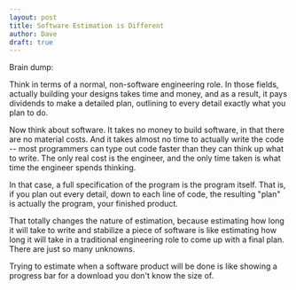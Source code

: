 ```yaml
---
layout: post
title: Software Estimation is Different
author: Dave
draft: true
---
```


Brain dump:

Think in terms of a normal, non-software engineering role. In those fields, actually building your designs takes time and money, and as a result, it pays dividends to make a detailed plan, outlining to every detail exactly what you plan to do. 

Now think about software. It takes no money to build software, in that there are no material costs. And it takes almost no time to actually write the code -- most programmers can type out code faster than they can think up what to write. The only real cost is the engineer, and the only time taken is what time the engineer spends thinking.

In that case, a full specification of the program is the program itself. That is, if you plan out every detail, down to each line of code, the resulting "plan" is actually the program, your finished product.

That totally changes the nature of estimation, because estimating how long it will take to write and stabilize a piece of software is like estimating how long it will take in a traditional engineering role to come up with a final plan. There are just so many unknowns.

Trying to estimate when a software product will be done is like showing a progress bar for a download you don't know the size of.

